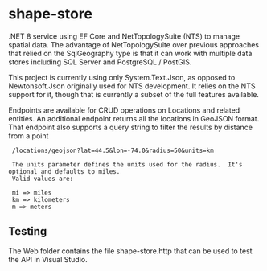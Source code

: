 # shape-store

.NET 8 service using EF Core and NetTopologySuite (NTS) to manage spatial data.  The advantage of
NetTopologySuite over previous approaches that relied on the SqlGeography type is that it can work
with multiple data stores including SQL Server and PostgreSQL / PostGIS.

This project is currently using only System.Text.Json, as opposed to Newtonsoft.Json originally used for NTS development.
It relies on the NTS support for it, though that is currently a subset of the full features available.

Endpoints are available for CRUD operations on Locations and related entities.  An additional endpoint returns
all the locations in GeoJSON format.  That endpoint also supports a query string to filter the results by distance from a point

     /locations/geojson?lat=44.5&lon=-74.0&radius=50&units=km

     The units parameter defines the units used for the radius.  It's optional and defaults to miles.  
     Valid values are:
     
     mi => miles
     km => kilometers
     m => meters

## Testing
The Web folder contains the file shape-store.http that can be used to test the API in Visual Studio.
